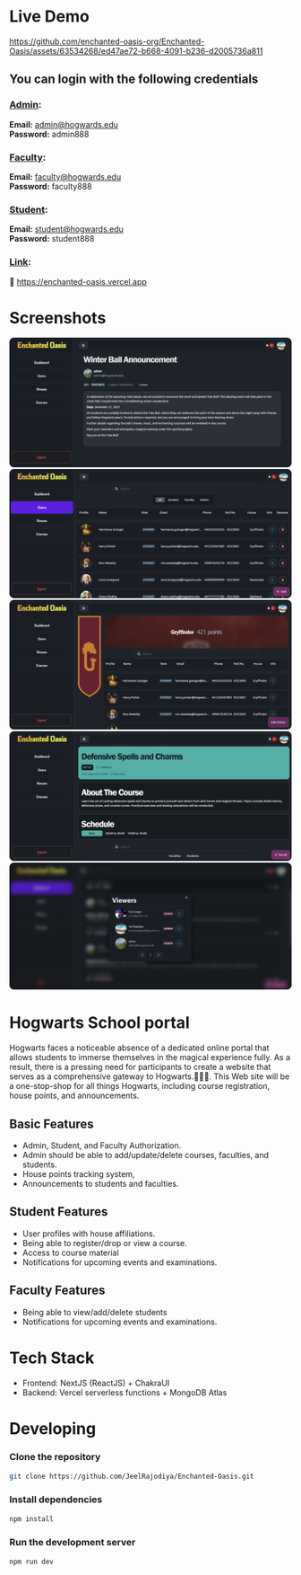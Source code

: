 # Live Demo


https://github.com/enchanted-oasis-org/Enchanted-Oasis/assets/63534268/ed47ae72-b668-4091-b236-d2005736a811



## You can login with the following credentials

### <u>Admin</u>:

**Email:** admin@hogwards.edu
<br/>
**Password:** admin888

### <u>Faculty</u>:

**Email:** faculty@hogwards.edu
<br/>
**Password:** faculty888

### <u>Student</u>:

**Email:** student@hogwards.edu
<br/>
**Password:** student888

### <u>Link</u>:

🔴 https://enchanted-oasis.vercel.app

# Screenshots

![Alt text](/docs/images/image-4.png)
![Alt text](/docs/images/image.png)
![Alt text](/docs/images/image-2.png)
![Alt text](/docs/images/image-3.png)
![Alt text](/docs/images/image-6.png)

# Hogwarts School portal

Hogwarts faces a noticeable absence of a dedicated online portal that allows students to immerse themselves in the magical experience fully. As a result, there is a pressing need for participants to create a website that serves as a comprehensive gateway to Hogwarts.🏰🧙‍♂️. This Web site will be a one-stop-shop for all things Hogwarts, including course registration, house points, and announcements.

## Basic Features

- Admin, Student, and Faculty Authorization.
- Admin should be able to add/update/delete courses, faculties, and students.
- House points tracking system,
- Announcements to students and faculties.

## Student Features

- User profiles with house affiliations.
- Being able to register/drop or view a course.
- Access to course material
- Notifications for upcoming events and examinations.

## Faculty Features

- Being able to view/add/delete students
- Notifications for upcoming events and examinations.

# Tech Stack

- Frontend: NextJS (ReactJS) + ChakraUI
- Backend: Vercel serverless functions + MongoDB Atlas

# Developing

### Clone the repository

```bash
git clone https://github.com/JeelRajodiya/Enchanted-Oasis.git
```

### Install dependencies

```bash
npm install
```

### Run the development server

```bash
npm run dev
```
